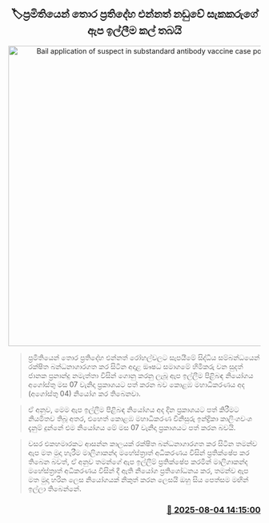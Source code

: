 <p align='center'><b><h2 align='center' title='Bail application of suspect in substandard antibody vaccine case postponed'>🏷ප්‍රමිතියෙන් තොර ප්‍රතිදේහ එන්නත් නඩුවේ සැකකරුගේ ඇප ඉල්ලීම කල් තබයි</h2></b></p>
<p align='center'><img src='https://helakuru.sgp1.cdn.digitaloceanspaces.com/esana/images/lib/court-2[1].jpg' width='600' alt='Bail application of suspect in substandard antibody vaccine case postponed'></p>

> ප්‍රමිතියෙන් තොර ප්‍රතිදේහ එන්නත් රෝහල්වලට සැපයීමේ සිද්ධිය සම්බන්ධයෙන් රක්ෂිත බන්ධනාගාරගත කර සිටින අදාළ ඖෂධ සමාගමේ හිමිකරු වන සුදත් ජානක ප්‍රනාන්දු නමැත්තා විසින් ගොනු කරනු ලැබූ ඇප ඉල්ලීම පිළිබඳ නියෝගය අගෝස්තු මස 07 වැනිදා ප්‍රකාශයට පත් කරන බව කොළඹ මහාධිකරණය අද (අගෝස්තු 04) නියෝග කර තිබෙනවා.

> ඒ අනුව, මෙම ඇප ඉල්ලීම පිළිබඳ නියෝගය අද දින ප්‍රකාශයට පත් කිරීමට නියමිතව තිබූ අතර, එහෙත් කොළඹ මහාධිකරණ විනිසුරු ඉන්ද්‍රිකා කාලිංගවංශ දැනුම් දුන්නේ එම නියෝගය මේ මස 07 වැනිදා ප්‍රකාශයට පත් කරන බවයි.

> වසර එකහමාරකට ආසන්න කාලයක් රක්ෂිත බන්ධනාගාරගත කර සිටින තමන්ව ඇප මත මුදා හැරීම මාලිගාකන්ද මහේස්ත්‍රාත් අධිකරණය විසින් ප්‍රතික්ෂේප කර තිබෙන බවත්, ඒ අනුව තමන්ගේ ඇප ඉල්ලීම් ප්‍රතික්ෂේප කරමින් මාලිගාකන්ද මහේස්ත්‍රාත් අධිකරණය විසින් දී ඇති නියෝග ප්‍රතිශෝධනය කර, තමන්ව ඇප මත මුදා හරින ලෙස නියෝගයක් නිකුත් කරන ලෙසයි ඔහු සිය පෙත්සම මඟින් ඉල්ලා තිබෙන්නේ.



<h3 align='right'><a href='https://www.helakuru.lk/esana/p/112412/'>📅 2025-08-04 14:15:00</a></h3>
